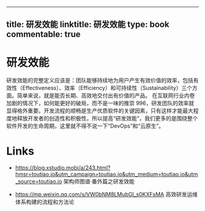 
---
title: 研发效能
linktitle: 研发效能
type: book
commentable: true
---

# 研发效能

研发效能的完整定义应该是：团队能够持续地为用户产生有效价值的效率，包括有效性（Effectiveness）、效率（Efficiency）和可持续性（Sustainability）三个方面。简单来说，就是能否长期、高效地交付出有价值的产品。
在互联网行业内卷加剧的情况下，如何能更好的破局，而不是一味的推崇 996，研发团队的效率就显得格外重要。开发流程的顺畅是生产优质软件的关键因素，只有这样才能最大程度地释放开发者的创造性和积极性，所以提高“研发效能”，我们更多的是围绕整个软件开发的生命周期，这里就不得不说一下“DevOps”和“云原生”。

# Links

- https://blog.xstudio.mobi/a/243.html?hmsr=toutiao.io&utm_campaign=toutiao.io&utm_medium=toutiao.io&utm_source=toutiao.io 架构师图谱·番外篇之研发效能

- https://mp.weixin.qq.com/s/VW0bNM8LMubGI_s0KXFsMA 高效研发运维体系构建的流程和方法论

    